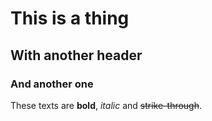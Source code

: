 # This is a thing

## With another header

### And another one

These texts are **bold**, *italic* and ~~strike-through~~.
